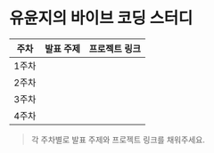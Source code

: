 # 유윤지의 바이브 코딩 스터디

| 주차  | 발표 주제 | 프로젝트 링크 |
| ----- | --------- | ------------- |
| 1주차 |           |               |
| 2주차 |           |               |
| 3주차 |           |               |
| 4주차 |           |               |

> 각 주차별로 발표 주제와 프로젝트 링크를 채워주세요.
